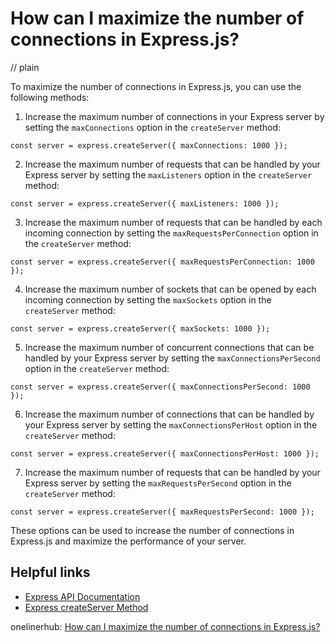 # How can I maximize the number of connections in Express.js?
// plain

To maximize the number of connections in Express.js, you can use the following methods:

1. Increase the maximum number of connections in your Express server by setting the `maxConnections` option in the `createServer` method:
```
const server = express.createServer({ maxConnections: 1000 });
```

2. Increase the maximum number of requests that can be handled by your Express server by setting the `maxListeners` option in the `createServer` method:
```
const server = express.createServer({ maxListeners: 1000 });
```

3. Increase the maximum number of requests that can be handled by each incoming connection by setting the `maxRequestsPerConnection` option in the `createServer` method:
```
const server = express.createServer({ maxRequestsPerConnection: 1000 });
```

4. Increase the maximum number of sockets that can be opened by each incoming connection by setting the `maxSockets` option in the `createServer` method:
```
const server = express.createServer({ maxSockets: 1000 });
```

5. Increase the maximum number of concurrent connections that can be handled by your Express server by setting the `maxConnectionsPerSecond` option in the `createServer` method:
```
const server = express.createServer({ maxConnectionsPerSecond: 1000 });
```

6. Increase the maximum number of connections that can be handled by your Express server by setting the `maxConnectionsPerHost` option in the `createServer` method:
```
const server = express.createServer({ maxConnectionsPerHost: 1000 });
```

7. Increase the maximum number of requests that can be handled by your Express server by setting the `maxRequestsPerSecond` option in the `createServer` method:
```
const server = express.createServer({ maxRequestsPerSecond: 1000 });
```

These options can be used to increase the number of connections in Express.js and maximize the performance of your server.

## Helpful links
* [Express API Documentation](https://expressjs.com/en/4x/api.html)
* [Express createServer Method](https://expressjs.com/en/4x/api.html#express.createServer)

onelinerhub: [How can I maximize the number of connections in Express.js?](https://onelinerhub.com/expressjs/how-can-i-maximize-the-number-of-connections-in-express-js)